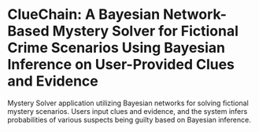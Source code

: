 # ClueChain: A Bayesian Network-Based Mystery Solver for Fictional Crime Scenarios Using Bayesian Inference on User-Provided Clues and Evidence
Mystery Solver application utilizing Bayesian networks for solving fictional mystery scenarios. Users input clues and evidence, and the system infers probabilities of various suspects being guilty based on Bayesian inference. 
